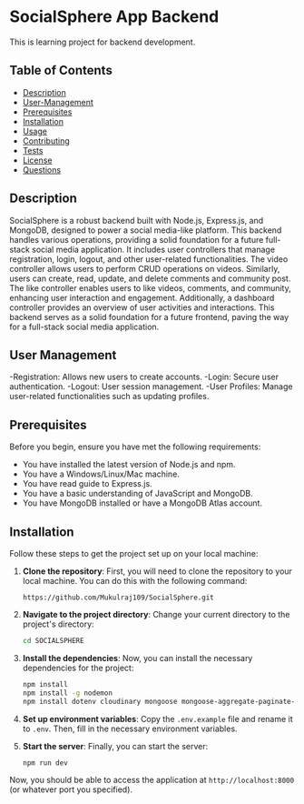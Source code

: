 # SocialSphere App Backend
This is learning project for backend development.

## Table of Contents
- [Description](#description)
- [User-Management](#user-management)
- [Prerequisites](#prerequisites)
- [Installation](#installation)
- [Usage](#usage)
- [Contributing](#contributing)
- [Tests](#tests)
- [License](#license)
- [Questions](#questions)

## Description
SocialSphere is a robust backend built with Node.js, Express.js, and MongoDB, designed to power a social media-like platform. This backend handles various operations, providing a solid foundation for a future full-stack social media application.
It includes user controllers that manage registration, login, logout, and other user-related functionalities. The video controller allows users to perform CRUD operations on videos. Similarly, users can create, read, update, and delete comments and community post. The like controller enables users to like videos, comments, and community, enhancing user interaction and engagement. Additionally, a dashboard controller provides an overview of user activities and interactions. This backend serves as a solid foundation for a future frontend, paving the way for a full-stack social media application.

## User Management

-Registration: Allows new users to create accounts.
-Login: Secure user authentication.
-Logout: User session management.
-User Profiles: Manage user-related  functionalities such as updating   profiles.

## Prerequisites

Before you begin, ensure you have met the following requirements:

- You have installed the latest version of Node.js and npm.
- You have a Windows/Linux/Mac machine.
- You have read guide to Express.js.
- You have a basic understanding of JavaScript and MongoDB.
- You have MongoDB installed or have a MongoDB Atlas account.

## Installation


Follow these steps to get the project set up on your local machine:

1. **Clone the repository**: First, you will need to clone the repository to your local machine. You can do this with the following command:

   ```https://github.com/Mukulraj109/SocialSphere.git```
   
2. **Navigate to the project directory**: Change your current directory to the project's directory:

    ```bash
    cd SOCIALSPHERE
    ```
3. **Install the dependencies**: Now, you can install the necessary dependencies for the project:

    ```bash
    npm install
    npm install -g nodemon
    npm install dotenv cloudinary mongoose mongoose-aggregate-paginate-v2 bcrypt jsonwebtoken express cors cookie-parser cloudinary multer

    ```
4. **Set up environment variables**: Copy the `.env.example` file and rename it to `.env`. Then, fill in the necessary environment variables.

5. **Start the server**: Finally, you can start the server:

    ```bash
    npm run dev
    ```

Now, you should be able to access the application at `http://localhost:8000` (or whatever port you specified).
